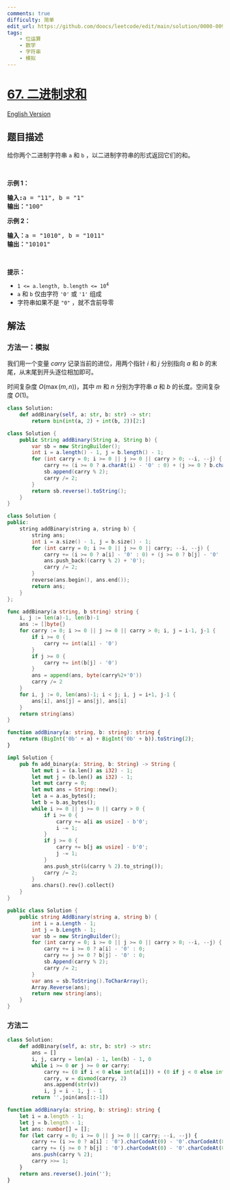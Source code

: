 ```yaml
---
comments: true
difficulty: 简单
edit_url: https://github.com/doocs/leetcode/edit/main/solution/0000-0099/0067.Add%20Binary/README.md
tags:
    - 位运算
    - 数学
    - 字符串
    - 模拟
---
```


# [67. 二进制求和](https://leetcode.cn/problems/add-binary)

[English Version](/solution/0000-0099/0067.Add%20Binary/README_EN.md)

## 题目描述

<!-- 这里写题目描述 -->

<p>给你两个二进制字符串 <code>a</code> 和 <code>b</code> ，以二进制字符串的形式返回它们的和。</p>

<p>&nbsp;</p>

<p><strong>示例&nbsp;1：</strong></p>

<pre>
<strong>输入:</strong>a = "11", b = "1"
<strong>输出：</strong>"100"</pre>

<p><strong>示例&nbsp;2：</strong></p>

<pre>
<strong>输入：</strong>a = "1010", b = "1011"
<strong>输出：</strong>"10101"</pre>

<p>&nbsp;</p>

<p><strong>提示：</strong></p>

<ul>
	<li><code>1 &lt;= a.length, b.length &lt;= 10<sup>4</sup></code></li>
	<li><code>a</code> 和 <code>b</code> 仅由字符 <code>'0'</code> 或 <code>'1'</code> 组成</li>
	<li>字符串如果不是 <code>"0"</code> ，就不含前导零</li>
</ul>

## 解法

### 方法一：模拟

我们用一个变量 $carry$ 记录当前的进位，用两个指针 $i$ 和 $j$ 分别指向 $a$ 和 $b$ 的末尾，从末尾到开头逐位相加即可。

时间复杂度 $O(\max(m, n))$，其中 $m$ 和 $n$ 分别为字符串 $a$ 和 $b$ 的长度。空间复杂度 $O(1)$。

<!-- tabs:start -->

```python
class Solution:
    def addBinary(self, a: str, b: str) -> str:
        return bin(int(a, 2) + int(b, 2))[2:]
```

```java
class Solution {
    public String addBinary(String a, String b) {
        var sb = new StringBuilder();
        int i = a.length() - 1, j = b.length() - 1;
        for (int carry = 0; i >= 0 || j >= 0 || carry > 0; --i, --j) {
            carry += (i >= 0 ? a.charAt(i) - '0' : 0) + (j >= 0 ? b.charAt(j) - '0' : 0);
            sb.append(carry % 2);
            carry /= 2;
        }
        return sb.reverse().toString();
    }
}
```

```cpp
class Solution {
public:
    string addBinary(string a, string b) {
        string ans;
        int i = a.size() - 1, j = b.size() - 1;
        for (int carry = 0; i >= 0 || j >= 0 || carry; --i, --j) {
            carry += (i >= 0 ? a[i] - '0' : 0) + (j >= 0 ? b[j] - '0' : 0);
            ans.push_back((carry % 2) + '0');
            carry /= 2;
        }
        reverse(ans.begin(), ans.end());
        return ans;
    }
};
```

```go
func addBinary(a string, b string) string {
	i, j := len(a)-1, len(b)-1
	ans := []byte{}
	for carry := 0; i >= 0 || j >= 0 || carry > 0; i, j = i-1, j-1 {
		if i >= 0 {
			carry += int(a[i] - '0')
		}
		if j >= 0 {
			carry += int(b[j] - '0')
		}
		ans = append(ans, byte(carry%2+'0'))
		carry /= 2
	}
	for i, j := 0, len(ans)-1; i < j; i, j = i+1, j-1 {
		ans[i], ans[j] = ans[j], ans[i]
	}
	return string(ans)
}
```

```ts
function addBinary(a: string, b: string): string {
    return (BigInt('0b' + a) + BigInt('0b' + b)).toString(2);
}
```

```rust
impl Solution {
    pub fn add_binary(a: String, b: String) -> String {
        let mut i = (a.len() as i32) - 1;
        let mut j = (b.len() as i32) - 1;
        let mut carry = 0;
        let mut ans = String::new();
        let a = a.as_bytes();
        let b = b.as_bytes();
        while i >= 0 || j >= 0 || carry > 0 {
            if i >= 0 {
                carry += a[i as usize] - b'0';
                i -= 1;
            }
            if j >= 0 {
                carry += b[j as usize] - b'0';
                j -= 1;
            }
            ans.push_str(&(carry % 2).to_string());
            carry /= 2;
        }
        ans.chars().rev().collect()
    }
}
```

```cs
public class Solution {
    public string AddBinary(string a, string b) {
        int i = a.Length - 1;
        int j = b.Length - 1;
        var sb = new StringBuilder();
        for (int carry = 0; i >= 0 || j >= 0 || carry > 0; --i, --j) {
            carry += i >= 0 ? a[i] - '0' : 0;
            carry += j >= 0 ? b[j] - '0' : 0;
            sb.Append(carry % 2);
            carry /= 2;
        }
        var ans = sb.ToString().ToCharArray();
        Array.Reverse(ans);
        return new string(ans);
    }
}
```

<!-- tabs:end -->

### 方法二

<!-- tabs:start -->

```python
class Solution:
    def addBinary(self, a: str, b: str) -> str:
        ans = []
        i, j, carry = len(a) - 1, len(b) - 1, 0
        while i >= 0 or j >= 0 or carry:
            carry += (0 if i < 0 else int(a[i])) + (0 if j < 0 else int(b[j]))
            carry, v = divmod(carry, 2)
            ans.append(str(v))
            i, j = i - 1, j - 1
        return ''.join(ans[::-1])
```

```ts
function addBinary(a: string, b: string): string {
    let i = a.length - 1;
    let j = b.length - 1;
    let ans: number[] = [];
    for (let carry = 0; i >= 0 || j >= 0 || carry; --i, --j) {
        carry += (i >= 0 ? a[i] : '0').charCodeAt(0) - '0'.charCodeAt(0);
        carry += (j >= 0 ? b[j] : '0').charCodeAt(0) - '0'.charCodeAt(0);
        ans.push(carry % 2);
        carry >>= 1;
    }
    return ans.reverse().join('');
}
```

<!-- tabs:end -->

<!-- end -->
